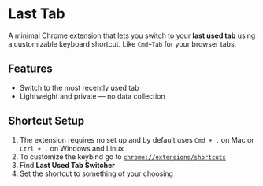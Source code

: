 # Last Tab

A minimal Chrome extension that lets you switch to your **last used tab** using a customizable keyboard shortcut. Like `Cmd+Tab` for your browser tabs.

## Features

- Switch to the most recently used tab
- Lightweight and private — no data collection

## Shortcut Setup

1. The extension requires no set up and by default uses `Cmd + .` on Mac or `Ctrl + .` on Windows and Linux
2. To customize the keybind go to [`chrome://extensions/shortcuts`](chrome://extensions/shortcuts)
3. Find **Last Used Tab Switcher**
4. Set the shortcut to something of your choosing

